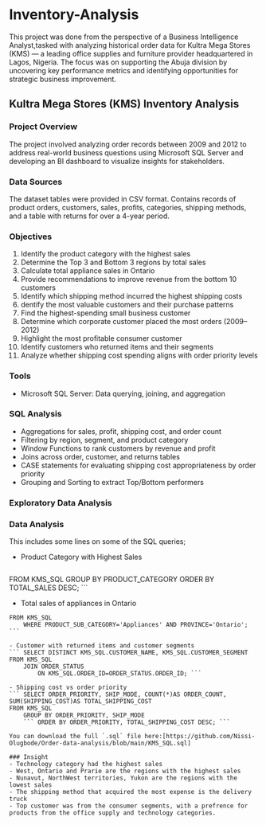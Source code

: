 # Inventory-Analysis
This project was done from the perspective of a Business Intelligence Analyst,tasked with analyzing historical order data for Kultra Mega Stores (KMS) — a leading office supplies and furniture provider headquartered in Lagos, Nigeria. The focus was on supporting the Abuja division by uncovering key performance metrics and identifying opportunities for strategic business improvement.

## Kultra Mega Stores (KMS) Inventory Analysis

### Project Overview
The project involved analyzing order records between 2009 and 2012 to address real-world business questions using Microsoft SQL Server and developing an BI dashboard to visualize insights for stakeholders.

### Data Sources
The dataset tables were provided in CSV format. Contains records of product orders, customers, sales, profits, categories, shipping methods, and a table with returns for over a 4-year period.

### Objectives
1. Identify the product category with the highest sales
2. Determine the Top 3 and Bottom 3 regions by total sales
3. Calculate total appliance sales in Ontario
4. Provide recommendations to improve revenue from the bottom 10 customers
5. Identify which shipping method incurred the highest shipping costs
6. dentify the most valuable customers and their purchase patterns
7. Find the highest-spending small business customer
8. Determine which corporate customer placed the most orders (2009–2012)
9. Highlight the most profitable consumer customer
10. Identify customers who returned items and their segments
11. Analyze whether shipping cost spending aligns with order priority levels

### Tools
- Microsoft SQL Server: Data querying, joining, and aggregation

### SQL Analysis
- Aggregations for sales, profit, shipping cost, and order count
- Filtering by region, segment, and product category
- Window Functions to rank customers by revenue and profit
- Joins across order, customer, and returns tables
- CASE statements for evaluating shipping cost appropriateness by order priority
- Grouping and Sorting to extract Top/Bottom performers

### Exploratory Data Analysis

### Data Analysis
This includes some lines on some of the SQL queries;

- Product Category with Highest Sales
  ``` SELECT PRODUCT_CATEGORY, SUM(SALES)AS TOTAL_SALES
FROM KMS_SQL
	GROUP BY PRODUCT_CATEGORY
	ORDER BY TOTAL_SALES DESC; ```

- Total sales of appliances in Ontario
``` SELECT SUM(SALES)AS TOTAL_SALES
FROM KMS_SQL
	WHERE PRODUCT_SUB_CATEGORY='Appliances' AND PROVINCE='Ontario'; ```

- Customer with returned items and customer segments
``` SELECT DISTINCT KMS_SQL.CUSTOMER_NAME, KMS_SQL.CUSTOMER_SEGMENT
FROM KMS_SQL
	JOIN ORDER_STATUS 
		ON KMS_SQL.ORDER_ID=ORDER_STATUS.ORDER_ID; ```

- Shipping cost vs order priority
``` SELECT ORDER_PRIORITY, SHIP_MODE, COUNT(*)AS ORDER_COUNT, SUM(SHIPPING_COST)AS TOTAL_SHIPPING_COST
FROM KMS_SQL
	GROUP BY ORDER_PRIORITY, SHIP_MODE
	``` ORDER BY ORDER_PRIORITY, TOTAL_SHIPPING_COST DESC; ```

You can download the full `.sql` file here:[https://github.com/Nissi-Olugbode/Order-data-analysis/blob/main/KMS_SQL.sql]

### Insight
- Technology category had the highest sales
- West, Ontario and Prarie are the regions with the highest sales
- Nunavut, NorthWest territories, Yukon are the regions with the lowest sales
- The shipping method that acquired the most expense is the delivery truck
- Top customer was from the consumer segments, with a prefrence for products from the office supply and technology categories.
